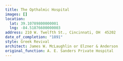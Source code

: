 ```yaml
---
title: The Opthalmic Hospital
images: []
location:
  lat: 39.10789800000001
  lng: -84.51876600000003
address: 210 W. Twelfth St., Cincinnati, OH  45202
date_of_completion: "1891"
style: Greek Revival
architect: James W. McLaughlin or Elzner & Anderson
original_function: A. E. Sanders Private Hospital
---
```

